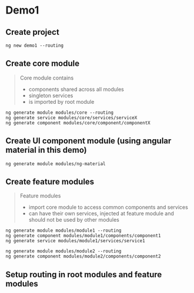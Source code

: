 # Demo1

## Create project
``` 
ng new demo1 --routing
```

## Create core module
> Core module contains 
> - components shared across all modules
> - singleton services
> - is imported by root module


```
ng generate module modules/core --routing
ng generate service modules/core/services/serviceX
ng generate component modules/core/component/componentX
```

## Create UI component module (using angular material in this demo)
```
ng generate module modules/ng-material
```

## Create feature modules
> Feature modules
> - import core module to access common components and services
> - can have their own services, injected at feature module and should not be used by other modules
```
ng generate module modules/module1 --routing
ng generate component modules/module1/components/component1
ng generate service modules/module1/services/service1

ng generate module modules/module2 --routing
ng generate component modules/module2/components/component2
```

## Setup routing in root modules and feature modules
